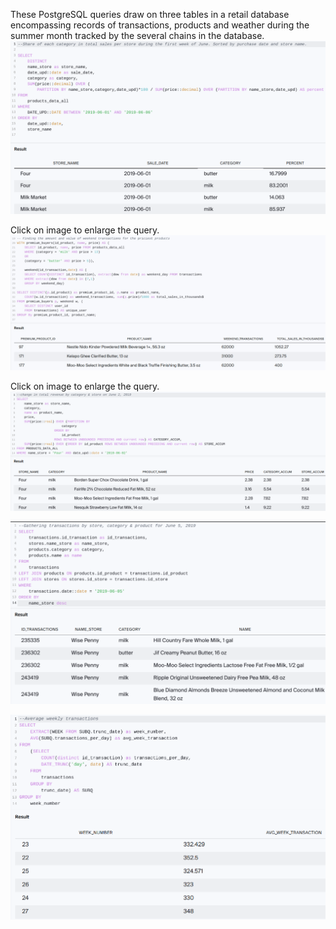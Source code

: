 ﻿These PostgreSQL queries draw on three tables in a retail database encompassing records of transactions, products and weather during the summer month tracked by the several chains in the database. 
![](https://github.com/daiichigo/Analytics/blob/main/assets/categsales_share_bystore_date.png)

Click on image to enlarge the query.
![](https://github.com/daiichigo/Analytics/blob/main/assets/amt_value_wkend_premium_.jpg)

Click on image to enlarge the query.
![](https://github.com/daiichigo/Analytics/blob/main/assets/changein_totrev_bystore_categ.png)




![](https://github.com/daiichigo/Analytics/blob/main/assets/transactbystore_categ.png)

![](https://github.com/daiichigo/Analytics/blob/main/assets/Avg_week_transact.png)

[](https://github.com/daiichigo/Analytics/blob/main/assets/purchaseby_totprice_prodamt_pertransact.png)   


